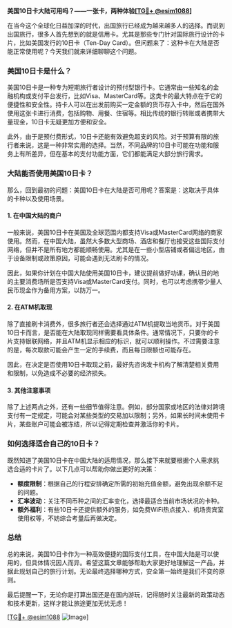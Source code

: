 **美国10日卡大陆可用吗？——一张卡，两种体验[[TG💪+ @esim1088](https://t.me/s/esim1088)]**

在当今这个全球化日益加深的时代，出国旅行已经成为越来越多人的选择。而说到出国旅行，很多人首先想到的就是信用卡。尤其是那些专门针对国际旅行设计的卡片，比如美国发行的10日卡（Ten-Day Card）。但问题来了：这种卡在大陆是否能正常使用呢？今天我们就来详细聊聊这个问题。

### 美国10日卡是什么？

美国10日卡是一种专为短期旅行者设计的预付型银行卡。它通常由一些知名的金融机构或支付平台发行，比如Visa、MasterCard等。这类卡的最大特点在于它的便捷性和安全性。持卡人可以在出发前购买一定金额的货币存入卡中，然后在国外使用这张卡进行消费，包括购物、用餐、住宿等。相比传统的银行转账或者携带大量现金，10日卡无疑更加方便和安全。

此外，由于是预付费形式，10日卡还能有效避免超支的风险。对于预算有限的旅行者来说，这是一种非常实用的选择。当然，不同品牌的10日卡可能在功能和服务上有所差异，但在基本的支付功能方面，它们都能满足大部分旅行需求。

### 大陆能否使用美国10日卡？

那么，回到最初的问题：美国10日卡在大陆是否可用呢？答案是：这取决于具体的卡种以及使用场景。

#### 1. 在中国大陆的商户
一般来说，美国10日卡在美国及全球范围内都支持Visa或MasterCard网络的商家使用。然而，在中国大陆，虽然大多数大型商场、酒店和餐厅也接受这些国际支付网络，但并不是所有地方都能顺畅使用。尤其是在一些小型店铺或者偏远地区，由于设备限制或政策原因，可能会遇到无法刷卡的情况。

因此，如果你计划在中国大陆使用美国10日卡，建议提前做好功课，确认目的地的主要消费场所是否支持Visa或MasterCard支付。同时，也可以考虑携带少量人民币现金作为备用方案，以防万一。

#### 2. 在ATM机取现
除了直接刷卡消费外，很多旅行者还会选择通过ATM机提取当地货币。对于美国10日卡而言，是否能在大陆取现同样需要看具体条件。通常情况下，只要你的卡片支持银联网络，并且ATM机显示相应的标识，就可以顺利操作。不过需要注意的是，每次取款可能会产生一定的手续费，而且每日限额也可能存在。

因此，在决定是否使用10日卡取现之前，最好先咨询发卡机构了解清楚相关费用和限制，以免造成不必要的经济损失。

#### 3. 其他注意事项
除了上述两点之外，还有一些细节值得注意。例如，部分国家或地区的法律对跨境支付有一定规定，可能会对某些类型的交易加以限制；另外，如果长时间未使用卡片，某些账户可能会被冻结，所以记得定期检查并激活你的卡片。

### 如何选择适合自己的10日卡？

既然知道了美国10日卡在中国大陆的适用情况，那么接下来就要根据个人需求挑选合适的卡片了。以下几点可以帮助你做出更好的决策：

- **额度限制**：根据自己的行程安排确定所需的初始充值金额，避免出现余额不足的问题。
- **汇率波动**：关注不同币种之间的汇率变化，选择最适合当前市场状况的卡种。
- **额外福利**：有些10日卡还提供额外的服务，如免费WiFi热点接入、机场贵宾室使用权等，不妨综合考量后再做决定。

### 总结

总的来说，美国10日卡作为一种高效便捷的国际支付工具，在中国大陆是可以使用的，但具体情况因人而异。希望这篇文章能够帮助大家更好地理解这一产品，并据此规划自己的旅行计划。无论最终选择哪种方式，安全第一始终是我们不变的原则。

最后提醒一下，无论你是打算出国还是在国内游玩，记得随时关注最新的政策动态和技术更新，这样才能让旅途更加无忧无虑！

[[TG💪+ @esim1088](https://t.me/s/esim1088) ![Image](https://i.postimg.cc/4NQfJmqS/Snipaste-2025-05-13-00-14-12.png)]
